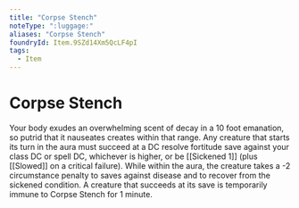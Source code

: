 ```yaml
---
title: "Corpse Stench"
noteType: ":luggage:"
aliases: "Corpse Stench"
foundryId: Item.9SZd14Xm5QcLF4pI
tags:
  - Item
---
```


# Corpse Stench

Your body exudes an overwhelming scent of decay in a 10 foot emanation, so putrid that it nauseates creates within that range. Any creature that starts its turn in the aura must succeed at a DC resolve fortitude save against your class DC or spell DC, whichever is higher, or be [[Sickened 1]] (plus [[Slowed]] on a critical failure). While within the aura, the creature takes a -2 circumstance penalty to saves against disease and to recover from the sickened condition. A creature that succeeds at its save is temporarily immune to Corpse Stench for 1 minute.



